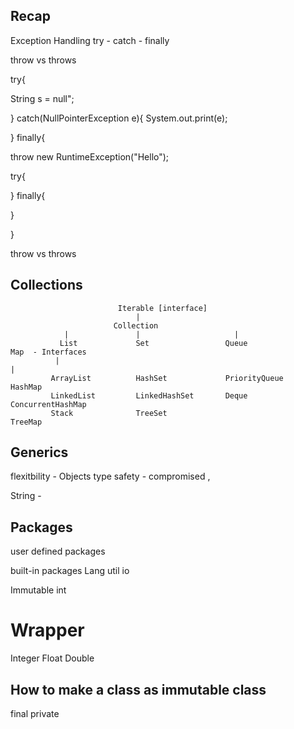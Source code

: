 ## Recap 

Exception Handling 
try - catch - finally 

throw vs throws 



try{

String s = null";

}
catch(NullPointerException e){
System.out.print(e);

}
finally{

 throw new RuntimeException("Hello");

try{


}
finally{

}

}



throw vs throws 




## Collections

                            Iterable [interface]
                                |
                           Collection
                |               |                     |
               List             Set                 Queue                   Map  - Interfaces
              |                                                              |   
             ArrayList          HashSet             PriorityQueue          HashMap                
             LinkedList         LinkedHashSet       Deque                  ConcurrentHashMap 
             Stack              TreeSet                                     TreeMap


## Generics 

flexitbility - Objects 
type safety   - compromised   , 


String -


## Packages 

user defined packages 


built-in packages
Lang
util 
io



Immutable 
int

# Wrapper 
Integer 
Float 
Double 


## How to make a class as immutable class 
final 
private 



















